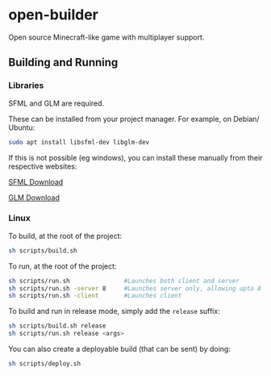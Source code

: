 # open-builder

Open source Minecraft-like game with multiplayer support.

## Building and Running

### Libraries

SFML and GLM are required.

These can be installed from your project manager. For example, on Debian/ Ubuntu:

```sh
sudo apt install libsfml-dev libglm-dev
```

If this is not possible (eg windows), you can install these manually from their respective websites:

[SFML Download](https://www.sfml-dev.org/download.php)

[GLM Download](https://github.com/g-truc/glm/tags)

### Linux

To build, at the root of the project:

```sh
sh scripts/build.sh
```

To run, at the root of the project:

```sh
sh scripts/run.sh               #Launches both client and server  
sh scripts/run.sh -server 8     #Launches server only, allowing upto 8 connections
sh scripts/run.sh -client       #Launches client
```

To build and run in release mode, simply add the `release` suffix:

```sh
sh scripts/build.sh release
sh scripts/run.sh release <args>
```

You can also create a deployable build (that can be sent) by doing:

```sh
sh scripts/deploy.sh
```

